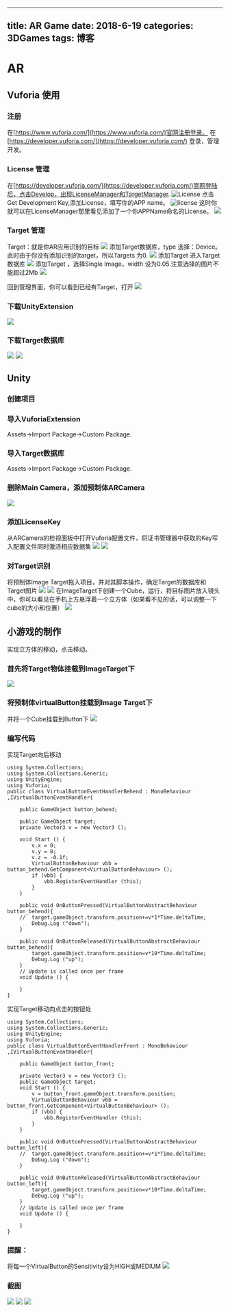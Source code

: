 
---
title: AR Game
date: 2018-6-19
categories: 3DGames
tags: 博客
---

# AR 


## Vuforia 使用
### 注册
在[https://www.vuforia.com/](https://www.vuforia.com/)官网注册登录。
在[https://developer.vuforia.com/](https://developer.vuforia.com/) 登录，管理开发。
### License 管理
在[https://developer.vuforia.com/](https://developer.vuforia.com/)官网登陆后，点击Develop，出现LicenseManager和TargetManager.
![License](/img/blog/AR1.png)
点击 Get Development Key,添加License，填写你的APP name。
![license](/img/blog/AR2.png)
这时你就可以在LicenseManager那里看见添加了一个你APPName命名的License。
![](/img/blog/AR3.png)
### Target 管理
Target：就是你AR应用识别的目标
![](/img/blog/AR4.png)
添加Target数据库，type 选择：Device。此时由于你没有添加识别的target，所以Targets 为0.
![](/img/blog/AR5.png)
添加Target 进入Target数据库
![](/img/blog/AR6.png)
添加Target ，选择Single Image，width 设为0.05.注意选择的图片不能超过2Mb
![](/img/blog/AR7.png)

回到管理界面，你可以看到已经有Target，打开
![](/img/blog/AR8.png)
### 下载UnityExtension
![](/img/blog/AR9.png)
### 下载Target数据库
![](/img/blog/AR10.png)
![](/img/blog/AR11.png)

## Unity
### 创建项目
### 导入VuforiaExtension
Assets->Import Package->Custom Package.
### 导入Target数据库
Assets->Import Package->Custom Package.
### 删除Main Camera，添加预制体ARCamera
![](/img/blog/AR12.png)
### 添加LicenseKey
 从ARCamera的检视面板中打开Vuforia配置文件，将证书管理器中获取的Key写入配置文件同时激活相应数据集
![](/img/blog/AR13.png)
![](/img/blog/AR14.png)
### 对Target识别
将预制体Image Target拖入项目，并对其脚本操作，确定Target的数据库和Target图片
![](/img/blog/AR15.png)
![](/img/blog/AR16.png)
在ImageTarget下创建一个Cube，运行，将目标图片放入镜头中，你可以看见在手机上方悬浮着一个立方体（如果看不见的话，可以调整一下cube的大小和位置）
![](/img/blog/AR17.png)
## 小游戏的制作

实现立方体的移动，点击移动。
### 首先将Target物体挂载到ImageTarget下
![](/img/blog/AR18.png)
### 将预制体virtualButton挂载到Image Target下
并将一个Cube挂载到Button下
![](/img/blog/AR19.png)
### 编写代码
实现Target向后移动
```
using System.Collections;
using System.Collections.Generic;
using UnityEngine;
using Vuforia;
public class VirtualButtonEventHandlerBehend : MonoBehaviour ,IVirtualButtonEventHandler{

	public GameObject button_behend;

	public GameObject target;
	private Vector3 v = new Vector3 ();

	void Start () {
		v.x = 0;
		v.y = 0;
		v.z = -0.1f;
		VirtualButtonBehaviour vbb = button_behend.GetComponent<VirtualButtonBehaviour> ();
		if (vbb) {
			vbb.RegisterEventHandler (this);
		}
	}

	public void OnButtonPressed(VirtualButtonAbstractBehaviour button_behend){
	//	target.gameObject.transform.position+=v*1*Time.deltaTime;
		Debug.Log ("down");
	}

	public void OnButtonReleased(VirtualButtonAbstractBehaviour button_behend){
		target.gameObject.transform.position=v*10*Time.deltaTime;
		Debug.Log ("up");
	}
	// Update is called once per frame
	void Update () {

	}
}
```
实现Target移动向点击的按钮处

```
using System.Collections;
using System.Collections.Generic;
using UnityEngine;
using Vuforia;
public class VirtualButtonEventHandlerFront : MonoBehaviour ,IVirtualButtonEventHandler{

	public GameObject button_front;

	private Vector3 v = new Vector3 ();
	public GameObject target;
	void Start () {
		v = button_front.gameObject.transform.position;
		VirtualButtonBehaviour vbb = button_front.GetComponent<VirtualButtonBehaviour> ();
		if (vbb) {
			vbb.RegisterEventHandler (this);
		}
	}

	public void OnButtonPressed(VirtualButtonAbstractBehaviour button_left){
	//	target.gameObject.transform.position+=v*1*Time.deltaTime;
		Debug.Log ("down");
	}

	public void OnButtonReleased(VirtualButtonAbstractBehaviour button_left){
		target.gameObject.transform.position=v*10*Time.deltaTime;
		Debug.Log ("up");
	}
	// Update is called once per frame
	void Update () {

	}
}

```
### 提醒：
将每一个VirtualButton的Sensitivity设为HIGH或MEDIUM
![](/img/blog/AR20.png)
### 截图
![](/img/blog/AR21.png)
![](/img/blog/AR22.png)
![](/img/blog/AR23.png)